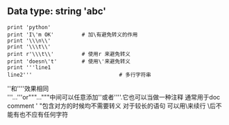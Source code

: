 Data type: string 'abc'
-----------------------

    print 'python'
    print 'I\'m OK'			# 加\有避免转义的作用
    print '\\\n\\'
    print '\\\t\\'
    print r'\\\t\\'      	# 使用r 来避免转义
    print 'doesn\'t'  		# 使用\'来避免转义
    print '''line1
    line2'''							# 多行字符串
    
''和''''效果相同  
'''...'''or"""..."""中间可以任意添加''或者''''.它也可以当做一种注释 通常用于doc comment
' "包含对方的时候均不需要转义
对于较长的语句 可以用\来续行 \后不能有也不应有任何字符


